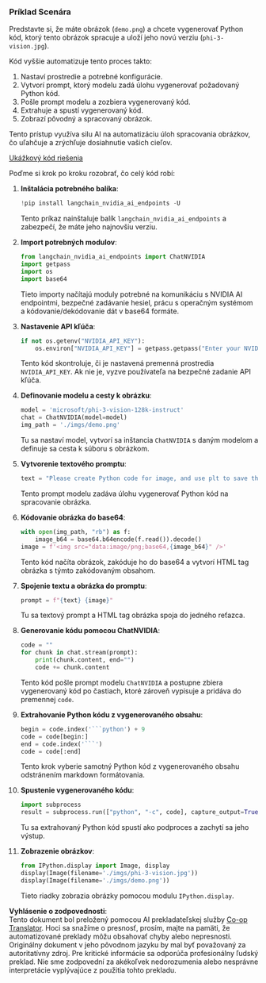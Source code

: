 <!--
CO_OP_TRANSLATOR_METADATA:
{
  "original_hash": "a8de701a2f1eb12b1f82432288d709cf",
  "translation_date": "2025-07-17T04:58:40+00:00",
  "source_file": "md/02.Application/04.Vision/Phi3/E2E_Nvidia_NIM_Vision.md",
  "language_code": "sk"
}
-->
### Príklad Scenára

Predstavte si, že máte obrázok (`demo.png`) a chcete vygenerovať Python kód, ktorý tento obrázok spracuje a uloží jeho novú verziu (`phi-3-vision.jpg`).

Kód vyššie automatizuje tento proces takto:

1. Nastaví prostredie a potrebné konfigurácie.
2. Vytvorí prompt, ktorý modelu zadá úlohu vygenerovať požadovaný Python kód.
3. Pošle prompt modelu a zozbiera vygenerovaný kód.
4. Extrahuje a spustí vygenerovaný kód.
5. Zobrazí pôvodný a spracovaný obrázok.

Tento prístup využíva silu AI na automatizáciu úloh spracovania obrázkov, čo uľahčuje a zrýchľuje dosiahnutie vašich cieľov.

[Ukážkový kód riešenia](../../../../../../code/06.E2E/E2E_Nvidia_NIM_Phi3_Vision.ipynb)

Poďme si krok po kroku rozobrať, čo celý kód robí:

1. **Inštalácia potrebného balíka**:
    ```python
    !pip install langchain_nvidia_ai_endpoints -U
    ```
    Tento príkaz nainštaluje balík `langchain_nvidia_ai_endpoints` a zabezpečí, že máte jeho najnovšiu verziu.

2. **Import potrebných modulov**:
    ```python
    from langchain_nvidia_ai_endpoints import ChatNVIDIA
    import getpass
    import os
    import base64
    ```
    Tieto importy načítajú moduly potrebné na komunikáciu s NVIDIA AI endpointmi, bezpečné zadávanie hesiel, prácu s operačným systémom a kódovanie/dekódovanie dát v base64 formáte.

3. **Nastavenie API kľúča**:
    ```python
    if not os.getenv("NVIDIA_API_KEY"):
        os.environ["NVIDIA_API_KEY"] = getpass.getpass("Enter your NVIDIA API key: ")
    ```
    Tento kód skontroluje, či je nastavená premenná prostredia `NVIDIA_API_KEY`. Ak nie je, vyzve používateľa na bezpečné zadanie API kľúča.

4. **Definovanie modelu a cesty k obrázku**:
    ```python
    model = 'microsoft/phi-3-vision-128k-instruct'
    chat = ChatNVIDIA(model=model)
    img_path = './imgs/demo.png'
    ```
    Tu sa nastaví model, vytvorí sa inštancia `ChatNVIDIA` s daným modelom a definuje sa cesta k súboru s obrázkom.

5. **Vytvorenie textového promptu**:
    ```python
    text = "Please create Python code for image, and use plt to save the new picture under imgs/ and name it phi-3-vision.jpg."
    ```
    Tento prompt modelu zadáva úlohu vygenerovať Python kód na spracovanie obrázka.

6. **Kódovanie obrázka do base64**:
    ```python
    with open(img_path, "rb") as f:
        image_b64 = base64.b64encode(f.read()).decode()
    image = f'<img src="data:image/png;base64,{image_b64}" />'
    ```
    Tento kód načíta obrázok, zakóduje ho do base64 a vytvorí HTML tag obrázka s týmto zakódovaným obsahom.

7. **Spojenie textu a obrázka do promptu**:
    ```python
    prompt = f"{text} {image}"
    ```
    Tu sa textový prompt a HTML tag obrázka spoja do jedného reťazca.

8. **Generovanie kódu pomocou ChatNVIDIA**:
    ```python
    code = ""
    for chunk in chat.stream(prompt):
        print(chunk.content, end="")
        code += chunk.content
    ```
    Tento kód pošle prompt modelu `ChatNVIDIA` a postupne zbiera vygenerovaný kód po častiach, ktoré zároveň vypisuje a pridáva do premennej `code`.

9. **Extrahovanie Python kódu z vygenerovaného obsahu**:
    ```python
    begin = code.index('```python') + 9
    code = code[begin:]
    end = code.index('```')
    code = code[:end]
    ```
    Tento krok vyberie samotný Python kód z vygenerovaného obsahu odstránením markdown formátovania.

10. **Spustenie vygenerovaného kódu**:
    ```python
    import subprocess
    result = subprocess.run(["python", "-c", code], capture_output=True)
    ```
    Tu sa extrahovaný Python kód spustí ako podproces a zachytí sa jeho výstup.

11. **Zobrazenie obrázkov**:
    ```python
    from IPython.display import Image, display
    display(Image(filename='./imgs/phi-3-vision.jpg'))
    display(Image(filename='./imgs/demo.png'))
    ```
    Tieto riadky zobrazia obrázky pomocou modulu `IPython.display`.

**Vyhlásenie o zodpovednosti**:  
Tento dokument bol preložený pomocou AI prekladateľskej služby [Co-op Translator](https://github.com/Azure/co-op-translator). Hoci sa snažíme o presnosť, prosím, majte na pamäti, že automatizované preklady môžu obsahovať chyby alebo nepresnosti. Originálny dokument v jeho pôvodnom jazyku by mal byť považovaný za autoritatívny zdroj. Pre kritické informácie sa odporúča profesionálny ľudský preklad. Nie sme zodpovední za akékoľvek nedorozumenia alebo nesprávne interpretácie vyplývajúce z použitia tohto prekladu.